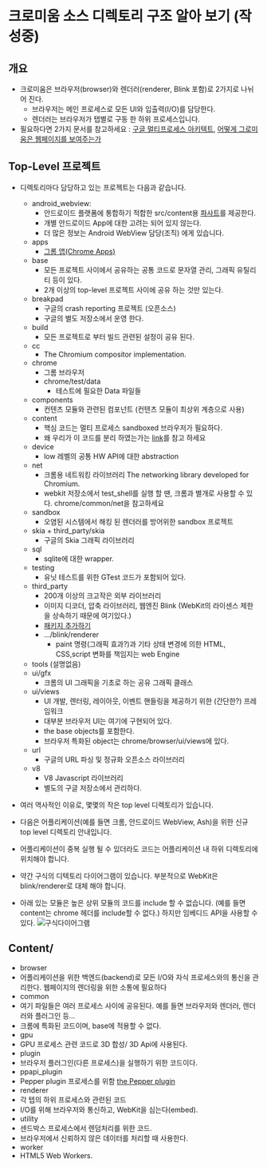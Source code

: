 # 크로미움 소스 디렉토리 구조 알아 보기 (작성중)
## 개요
* 크로미움은 브라우저(browser)와 렌더러(renderer, Blink 포함)로 2가지로 나뉘어 진다. 
  * 브라우저는 메인 프로세스로 모든 UI와 입출력(I/O)를 담당한다. 
  * 렌더러는 브라우저가 탭별로 구동 한 하위 프로세스입니다.
* 필요하다면 2가지 문서를 참고하세요 : [구글 멀티프로세스 아키텍트](https://www.chromium.org/developers/design-documents/multi-process-architecture), [어떻게 그로미움은 웹페이지를 보여주는가](https://www.chromium.org/developers/design-documents/displaying-a-web-page-in-chrome)

## Top-Level 프로젝트
* 디렉토리마다 담당하고 있는 프로젝트는 다음과 같습니다. 
  * android_webview: 
    * 안드로이드 플랫폼에 통합하기 적합한 src/content용 [파사트](https://ko.wikipedia.org/wiki/%ED%8D%BC%EC%82%AC%EB%93%9C_%ED%8C%A8%ED%84%B4)를 제공한다.  
    * 개별 안드로이드 App에 대한 고려는 되어 있지 않는다. 
    * 더 많은 정보는 Android WebView 담당(조직) 에게 있습니다. 
  * apps
    * [그롬 앱(Chrome Apps)](https://developer.chrome.com/apps/about_apps)    
  * base
    * 모든 프로젝트 사이에서 공유하는 공통 코드로 문자열 관리, 그래픽 유틸리티 등이 있다. 
    * 2개 이상의 top-level 프로젝트 사이에 공유 하는 것만 있는다. 
  * breakpad
    * 구글의 crash reporting 프로젝트 (오픈소스)
    * 구글의 별도 저장소에서 운영 한다.
  * build
    * 모든 프로젝트로 부터 빌드 관련된 설정이 공유 된다.
  * cc
    * The Chromium compositor implementation.
  * chrome
    * 그롬 브라우저
    * chrome/test/data
      * 테스트에 필요한 Data 파일들
  * components
    * 컨텐츠 모듈와 관련된 컴포넌트 (컨텐츠 모듈이 최상위 계층으로 사용)
  * content
    * 핵심 코드는 멀티 프로세스 sandboxed 브라우저가 필요하다.
    * 왜 우리가 이 코드를 분리 하였는가는 [link](https://www.chromium.org/developers/content-module)를 참고 하세요
  * device    
    * low 레벨의 공통 HW API에 대한 abstraction
  * net
    * 크롬용 네트워킹 라이브러리 The networking library developed for Chromium. 
    * webkit 저장소에서 test_shell를 실행 할 땐, 크롬과 별개로 사용할 수 있다. chrome/common/net을 참고하세요
  * sandbox    
    * 오염된 시스템에서 해킹 된 렌더러를 방어위한 sandbox 프로젝트
  * skia + third_party/skia
    * 구글의 Skia 그래픽 라이브러리 
  * sql
    * sqlite에 대한 wrapper.
  * testing
    * 유닛 테스트를 위한 GTest 코드가 포함되어 있다. 
  * third_party    
    * 200개 이상의 크고작은 외부 라이브러리
    * 이미지 디코더, 압축 라이브러리, 웹엔진 Blink (WebKit의 라이센스 제한을 상속하기 때문에 여기있다.) 
    * [패키지 추가하기](https://www.chromium.org/developers/adding-3rd-party-libraries)
    * .../blink/renderer      
      * paint 명령(그래픽 효과?)과 기타 상태 변경에 의한 HTML, CSS,script 변화를 책임지는 web Engine
  * tools (설명없음)
  * ui/gfx
    * 크롬의 UI 그래픽을 기초로 하는 공유 그래픽 클래스     
  * ui/views
    * UI 개발, 렌터링, 레이아웃, 이벤트 핸들링을 제공하기 위한 (간단한?) 프레임워크
    * 대부분 브라우저 UI는 여기에 구현되어 있다.
    * the base objects를 포함한다.
    * 브라우저 특화된 object는 chrome/browser/ui/views에 있다.
  * url
    * 구글의 URL 파싱 및 정규화 오픈소스 라이브러리
  * v8
    * V8 Javascript 라이브러리
    * 별도의 구글 저장소에서 관리하다. 
  
 * 여러 역사적인 이유로, 몇몇의 작은 top level 디렉토리가 있습니다. 
 * 다음은 어플리케이션(예를 들면 크롬, 안드로이드 WebView, Ash)을 위한 신규 top level 디렉토리 안내입니다.  
 * 어플리케이션이 중복 실행 될 수 있더라도 코드는 어플리케이션 내 하위 디렉토리에 위치해야 합니다. 
 * 약간 구식의 디텍토리 다이어그램이 있습니다. 부분적으로 WebKit은 blink/renderer로 대체 해야 합니다. 
 * 아래 있는 모듈은 높은 상위 모듈의 코드를 include 할 수 없습니다. (예를 들면 content는 chrome 헤더를 include할 수 없다.) 하지만 임베디드 API을 사용할 수 있다.
 ![구식다이어그램](https://www.chromium.org/_/rsrc/1308680092356/developers/how-tos/getting-around-the-chrome-source-code/Content.png)

## Content/
* browser
 * 어플리케이션을 위한 백엔드(backend)로 모든 I/O와 자식 프로세스와의 통신을 관리한다. 웹페이지의 렌더링을 위한 소통에 필요하다
* common 
 * 여기 파일들은 여러 프로세스 사이에 공유된다. 예를 들면 브라우저와 렌더러, 렌더러와 플러그인 등...
 * 크롬에 특화된 코드이며, base에 적용할 수 없다.
* gpu
 * GPU 프로세스 관련 코드로 3D 합성/ 3D Api에 사용된다.
* plugin
 * 브라우저 플러그인(다른 프로세스)을 실행하기 위한 코드이다.
* ppapi_plugin
 * Pepper plugin 프로세스를 위함 [the Pepper plugin](http://egloos.zum.com/Aimez/v/1868756)
* renderer
 * 각 텝의 하위 프로세스와 관련된 코드
 * I/O를 위해 브라우저와 통신하고, WebKit을 심는다(embed).
* utility
 * 센드박스 프로세스에서 렌덤처리를 위한 코드.  
 * 브라우저에서 신뢰하지 않은 데이터를 처리할 때 사용한다.
* worker
 * HTML5 Web Workers.


